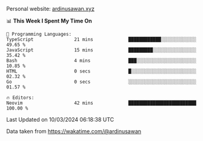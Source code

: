 Personal website: [ardinusawan.xyz](https://ardinusawan.xyz)

<!--START_SECTION:waka-->
📊 **This Week I Spent My Time On** 

```text
💬 Programming Languages: 
TypeScript               21 mins             ████████████░░░░░░░░░░░░░   49.65 % 
JavaScript               15 mins             █████████░░░░░░░░░░░░░░░░   35.42 % 
Bash                     4 mins              ███░░░░░░░░░░░░░░░░░░░░░░   10.85 % 
HTML                     0 secs              █░░░░░░░░░░░░░░░░░░░░░░░░   02.32 % 
Go                       0 secs              ░░░░░░░░░░░░░░░░░░░░░░░░░   01.57 % 

🔥 Editors: 
Neovim                   42 mins             █████████████████████████   100.00 % 
```


 Last Updated on 10/03/2024 06:18:38 UTC
<!--END_SECTION:waka-->
Data taken from https://wakatime.com/@ardinusawan
